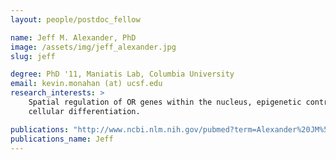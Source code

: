 ```yaml
---
layout: people/postdoc_fellow

name: Jeff M. Alexander, PhD
image: /assets/img/jeff_alexander.jpg
slug: jeff

degree: PhD '11, Maniatis Lab, Columbia University
email: kevin.monahan (at) ucsf.edu
research_interests: >
    Spatial regulation of OR genes within the nucleus, epigenetic control of
    cellular differentiation.

publications: "http://www.ncbi.nlm.nih.gov/pubmed?term=Alexander%20JM%5BAuthor%5D&cauthor=true&cauthor_uid=22981692"
publications_name: Jeff
---
```


